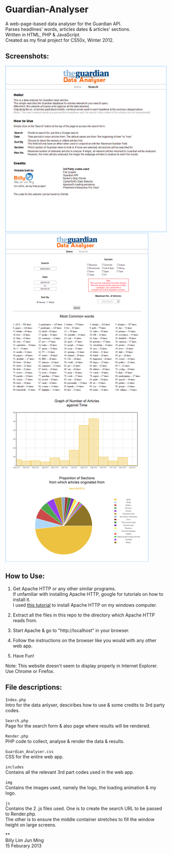 Guardian-Analyser
=================
A web-page-based data analyser for the Guardian API.  
Parses headlines' words, articles dates & articles' sections.  
Written in HTML, PHP & JavaScript.  
Created as my final project for CS50x, Winter 2012.   

## Screenshots:
![Intro screenshot](screenshots/Intro.jpg)  
![Search screenshot](screenshots/Search.jpg)  

## How to Use:
1. Get Apache HTTP or any other similar programs.  
   If unfamiliar with installing Apache HTTP, google for tutorials on how to install it.  
	I used [this tutorial](http://lifeofageekadmin.com/how-install-apache-2-4-php-5-4-and-mysql-5-5-21-on-windows-7/) to install Apache HTTP on my windows computer.

2. Extract all the files in this repo to the directory which Apache HTTP reads from.  

3. Start Apache & go to "http://localhost" in your browser.  

4. Follow the instructions on the browser like you would with any other web app. 

5. Have Fun!  

Note: This website doesn't seem to display properly in Internet Explorer. Use Chrome or Firefox.  


## File descriptions:
`Index.php`  
Intro for the data anlyser, desciribes how to use & some credits to 3rd party codes.  

`Search.php`  
Page for the search form & also page where results will be rendered.  

`Render.php`  
PHP code to collect, analyse & render the data & results.  

`Guardian_Analyser.css`  
CSS for the entire web app.  

`includes`  
Contains all the relevant 3rd part codes used in the web app. 

`img`  
Contains the images used, namely the logo, the loading animation & my logo.  

`js`  
Contains the 2 .js files used. One is to create the search URL to be passed to Render.php.  
The other is to ensure the middle container stretches to fill the window height on large screens. 

**  
Billy Lim Jun Ming  
15 Feburary 2013
